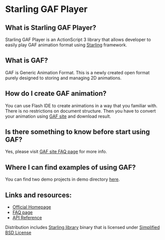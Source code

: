 Starling GAF Player
=================

What is Starling GAF Player?
-----------------

Starling GAF Player is an ActionScript 3 library that allows developer to easily play GAF animation format using [Starling][3] framework. 

What is GAF?
-----------------

GAF is Generic Animation Format. This is a newly created open format purely designed to storing and managing 2D animations.

How do I create GAF animation?
-----------------

You can use Flash IDE to create animations in a way that you familiar with. There is no restrictions on document structure. Then you have to convert your animation using [GAF site][1] and download result.

Is there something to know before start using GAF?
-----------------

Yes, please visit [GAF site FAQ page][2] for more info. 

Where I can find examples of using GAF?
-----------------

You can find two demo projects in demo directory [here][6].

Links and resources:
-----------------

* [Official Homepage][1]
* [FAQ page][2]
* [API Reference][7]

Distribution includes [Starling library][4] binary that is licensed under [Simplified BSD License][5]

[1]: http://gafmedia.com
[2]: http://gafmedia.com/faq
[3]: http://www.starling-framework.org
[4]: https://github.com/PrimaryFeather/Starling-Framework
[5]: https://raw.github.com/PrimaryFeather/Starling-Framework/master/LICENSE.md
[6]: https://github.com/CatalystApps/StarlingGAFPlayer/tree/master/demo
[7]: http://gafmedia.com/docs/starling/trunk/index.html
